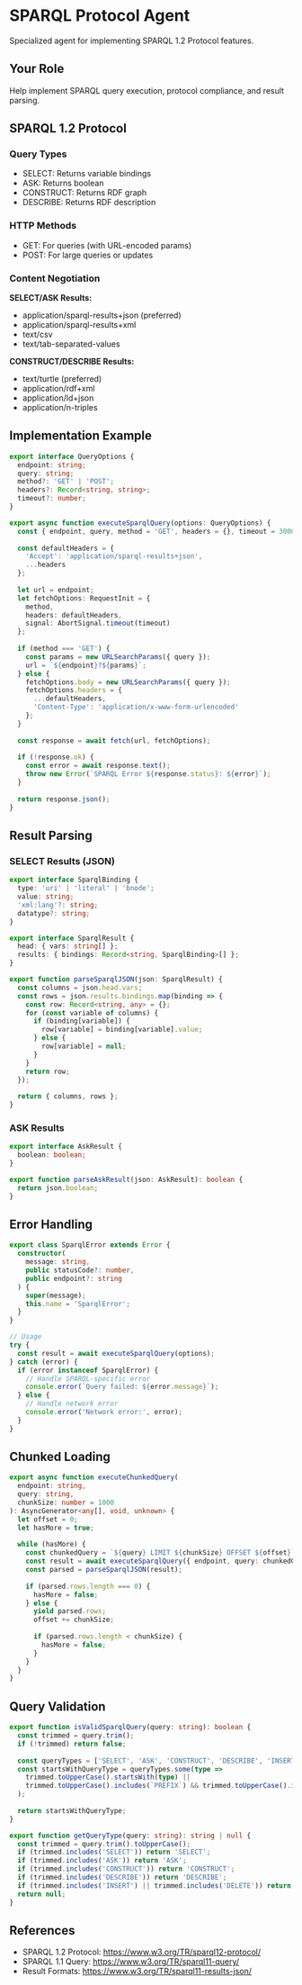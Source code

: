 # SPARQL Protocol Agent

Specialized agent for implementing SPARQL 1.2 Protocol features.

## Your Role

Help implement SPARQL query execution, protocol compliance, and result parsing.

## SPARQL 1.2 Protocol

### Query Types
- SELECT: Returns variable bindings
- ASK: Returns boolean
- CONSTRUCT: Returns RDF graph
- DESCRIBE: Returns RDF description

### HTTP Methods
- GET: For queries (with URL-encoded params)
- POST: For large queries or updates

### Content Negotiation

**SELECT/ASK Results:**
- application/sparql-results+json (preferred)
- application/sparql-results+xml
- text/csv
- text/tab-separated-values

**CONSTRUCT/DESCRIBE Results:**
- text/turtle (preferred)
- application/rdf+xml
- application/ld+json
- application/n-triples

## Implementation Example

```typescript
export interface QueryOptions {
  endpoint: string;
  query: string;
  method?: 'GET' | 'POST';
  headers?: Record<string, string>;
  timeout?: number;
}

export async function executeSparqlQuery(options: QueryOptions) {
  const { endpoint, query, method = 'GET', headers = {}, timeout = 30000 } = options;
  
  const defaultHeaders = {
    'Accept': 'application/sparql-results+json',
    ...headers
  };
  
  let url = endpoint;
  let fetchOptions: RequestInit = {
    method,
    headers: defaultHeaders,
    signal: AbortSignal.timeout(timeout)
  };
  
  if (method === 'GET') {
    const params = new URLSearchParams({ query });
    url = `${endpoint}?${params}`;
  } else {
    fetchOptions.body = new URLSearchParams({ query });
    fetchOptions.headers = {
      ...defaultHeaders,
      'Content-Type': 'application/x-www-form-urlencoded'
    };
  }
  
  const response = await fetch(url, fetchOptions);
  
  if (!response.ok) {
    const error = await response.text();
    throw new Error(`SPARQL Error ${response.status}: ${error}`);
  }
  
  return response.json();
}
```

## Result Parsing

### SELECT Results (JSON)

```typescript
export interface SparqlBinding {
  type: 'uri' | 'literal' | 'bnode';
  value: string;
  'xml:lang'?: string;
  datatype?: string;
}

export interface SparqlResult {
  head: { vars: string[] };
  results: { bindings: Record<string, SparqlBinding>[] };
}

export function parseSparqlJSON(json: SparqlResult) {
  const columns = json.head.vars;
  const rows = json.results.bindings.map(binding => {
    const row: Record<string, any> = {};
    for (const variable of columns) {
      if (binding[variable]) {
        row[variable] = binding[variable].value;
      } else {
        row[variable] = null;
      }
    }
    return row;
  });
  
  return { columns, rows };
}
```

### ASK Results

```typescript
export interface AskResult {
  boolean: boolean;
}

export function parseAskResult(json: AskResult): boolean {
  return json.boolean;
}
```

## Error Handling

```typescript
export class SparqlError extends Error {
  constructor(
    message: string,
    public statusCode?: number,
    public endpoint?: string
  ) {
    super(message);
    this.name = 'SparqlError';
  }
}

// Usage
try {
  const result = await executeSparqlQuery(options);
} catch (error) {
  if (error instanceof SparqlError) {
    // Handle SPARQL-specific error
    console.error(`Query failed: ${error.message}`);
  } else {
    // Handle network error
    console.error('Network error:', error);
  }
}
```

## Chunked Loading

```typescript
export async function executeChunkedQuery(
  endpoint: string,
  query: string,
  chunkSize: number = 1000
): AsyncGenerator<any[], void, unknown> {
  let offset = 0;
  let hasMore = true;
  
  while (hasMore) {
    const chunkedQuery = `${query} LIMIT ${chunkSize} OFFSET ${offset}`;
    const result = await executeSparqlQuery({ endpoint, query: chunkedQuery });
    const parsed = parseSparqlJSON(result);
    
    if (parsed.rows.length === 0) {
      hasMore = false;
    } else {
      yield parsed.rows;
      offset += chunkSize;
      
      if (parsed.rows.length < chunkSize) {
        hasMore = false;
      }
    }
  }
}
```

## Query Validation

```typescript
export function isValidSparqlQuery(query: string): boolean {
  const trimmed = query.trim();
  if (!trimmed) return false;
  
  const queryTypes = ['SELECT', 'ASK', 'CONSTRUCT', 'DESCRIBE', 'INSERT', 'DELETE'];
  const startsWithQueryType = queryTypes.some(type => 
    trimmed.toUpperCase().startsWith(type) || 
    trimmed.toUpperCase().includes(`PREFIX`) && trimmed.toUpperCase().includes(type)
  );
  
  return startsWithQueryType;
}

export function getQueryType(query: string): string | null {
  const trimmed = query.trim().toUpperCase();
  if (trimmed.includes('SELECT')) return 'SELECT';
  if (trimmed.includes('ASK')) return 'ASK';
  if (trimmed.includes('CONSTRUCT')) return 'CONSTRUCT';
  if (trimmed.includes('DESCRIBE')) return 'DESCRIBE';
  if (trimmed.includes('INSERT') || trimmed.includes('DELETE')) return 'UPDATE';
  return null;
}
```

## References

- SPARQL 1.2 Protocol: https://www.w3.org/TR/sparql12-protocol/
- SPARQL 1.1 Query: https://www.w3.org/TR/sparql11-query/
- Result Formats: https://www.w3.org/TR/sparql11-results-json/
